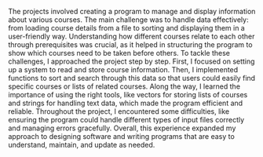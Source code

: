 
The projects involved creating a program to manage and display information about various courses. The main challenge was to handle data effectively: from loading course details from a file to sorting and displaying them in a user-friendly way. Understanding how different courses relate to each other through prerequisites was crucial, as it helped in structuring the program to show which courses need to be taken before others. To tackle these challenges, I approached the project step by step. First, I focused on setting up a system to read and store course information. Then, I implemented functions to sort and search through this data so that users could easily find specific courses or lists of related courses. Along the way, I learned the importance of using the right tools, like vectors for storing lists of courses and strings for handling text data, which made the program efficient and reliable. Throughout the project, I encountered some difficulties, like ensuring the program could handle different types of input files correctly and managing errors gracefully. Overall, this experience expanded my approach to designing software and writing programs that are easy to understand, maintain, and update as needed.






